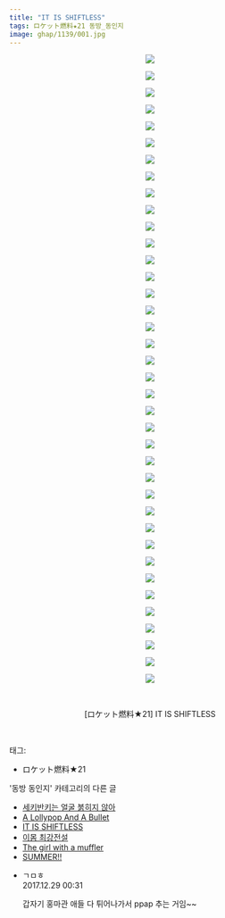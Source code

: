 ```yaml
---
title: "IT IS SHIFTLESS"
tags: ロケット燃料★21 동방_동인지
image: ghap/1139/001.jpg
---
```

<div class="article">
<p style="text-align: center; clear: none; float: none;"><img src="{{ site.nasurl }}/ghap/1139/001.jpg"/></p>
<p style="text-align: center; clear: none; float: none;"><img src="{{ site.nasurl }}/ghap/1139/002.jpg"/></p>
<p style="text-align: center; clear: none; float: none;"><img src="{{ site.nasurl }}/ghap/1139/003.jpg"/></p>
<p style="text-align: center; clear: none; float: none;"><img src="{{ site.nasurl }}/ghap/1139/004.jpg"/></p>
<p style="text-align: center; clear: none; float: none;"><img src="{{ site.nasurl }}/ghap/1139/005.jpg"/></p>
<p style="text-align: center; clear: none; float: none;"><img src="{{ site.nasurl }}/ghap/1139/006.jpg"/></p>
<p style="text-align: center; clear: none; float: none;"><img src="{{ site.nasurl }}/ghap/1139/007.jpg"/></p>
<p style="text-align: center; clear: none; float: none;"><img src="{{ site.nasurl }}/ghap/1139/008.jpg"/></p>
<p style="text-align: center; clear: none; float: none;"><img src="{{ site.nasurl }}/ghap/1139/009.jpg"/></p>
<p style="text-align: center; clear: none; float: none;"><img src="{{ site.nasurl }}/ghap/1139/010.jpg"/></p>
<p style="text-align: center; clear: none; float: none;"><img src="{{ site.nasurl }}/ghap/1139/011.jpg"/></p>
<p style="text-align: center; clear: none; float: none;"><img src="{{ site.nasurl }}/ghap/1139/012.jpg"/></p>
<p style="text-align: center; clear: none; float: none;"><img src="{{ site.nasurl }}/ghap/1139/013.jpg"/></p>
<p style="text-align: center; clear: none; float: none;"><img src="{{ site.nasurl }}/ghap/1139/014.jpg"/></p>
<p style="text-align: center; clear: none; float: none;"><img src="{{ site.nasurl }}/ghap/1139/015.jpg"/></p>
<p style="text-align: center; clear: none; float: none;"><img src="{{ site.nasurl }}/ghap/1139/016.jpg"/></p>
<p style="text-align: center; clear: none; float: none;"><img src="{{ site.nasurl }}/ghap/1139/017.jpg"/></p>
<p style="text-align: center; clear: none; float: none;"><img src="{{ site.nasurl }}/ghap/1139/018.jpg"/></p>
<p style="text-align: center; clear: none; float: none;"><img src="{{ site.nasurl }}/ghap/1139/019.jpg"/></p>
<p style="text-align: center; clear: none; float: none;"><img src="{{ site.nasurl }}/ghap/1139/020.jpg"/></p>
<p style="text-align: center; clear: none; float: none;"><img src="{{ site.nasurl }}/ghap/1139/021.jpg"/></p>
<p style="text-align: center; clear: none; float: none;"><img src="{{ site.nasurl }}/ghap/1139/022.jpg"/></p>
<p style="text-align: center; clear: none; float: none;"><img src="{{ site.nasurl }}/ghap/1139/023.jpg"/></p>
<p style="text-align: center; clear: none; float: none;"><img src="{{ site.nasurl }}/ghap/1139/024.jpg"/></p>
<p style="text-align: center; clear: none; float: none;"><img src="{{ site.nasurl }}/ghap/1139/025.jpg"/></p>
<p style="text-align: center; clear: none; float: none;"><img src="{{ site.nasurl }}/ghap/1139/026.jpg"/></p>
<p style="text-align: center; clear: none; float: none;"><img src="{{ site.nasurl }}/ghap/1139/027.jpg"/></p>
<p style="text-align: center; clear: none; float: none;"><img src="{{ site.nasurl }}/ghap/1139/028.jpg"/></p>
<p style="text-align: center; clear: none; float: none;"><img src="{{ site.nasurl }}/ghap/1139/029.jpg"/></p>
<p style="text-align: center; clear: none; float: none;"><img src="{{ site.nasurl }}/ghap/1139/030.jpg"/></p>
<p style="text-align: center; clear: none; float: none;"><img src="{{ site.nasurl }}/ghap/1139/031.jpg"/></p>
<p style="text-align: center; clear: none; float: none;"><img src="{{ site.nasurl }}/ghap/1139/032.jpg"/></p>
<p style="text-align: center; clear: none; float: none;"><img src="{{ site.nasurl }}/ghap/1139/033.jpg"/></p>
<p style="text-align: center; clear: none; float: none;"><img src="{{ site.nasurl }}/ghap/1139/034.jpg"/></p>
<p style="text-align: center; clear: none; float: none;"><img src="{{ site.nasurl }}/ghap/1139/035.jpg"/></p>
<p style="text-align: center; clear: none; float: none;"><img src="{{ site.nasurl }}/ghap/1139/036.jpg"/></p>
<p style="text-align: center; clear: none; float: none;"><img src="{{ site.nasurl }}/ghap/1139/037.jpg"/></p>
<p style="text-align: center; clear: none; float: none;"><img src="{{ site.nasurl }}/ghap/1139/038.jpg"/></p>
<p style="text-align: center; clear: none; float: none;"><br/></p>
<p style="text-align: center; clear: none; float: none;">[ロケット燃料★21] IT IS SHIFTLESS</p>
<p><br/></p>
</div><div class="tagTrail">
<p>태그: </p>
<ul>
<li>ロケット燃料★21</li>
</ul>
</div><div class="another">
<p>'동방 동인지' 카테고리의 다른 글</p>
<ul>
<li><a href="/2016-07-27-ghap_1141">세키반키는 얼굴 붉히지 않아</a></li>
<li><a href="/2016-07-27-ghap_1140">A Lollypop And A Bullet</a></li>
<li><a href="/2016-07-27-ghap_1139">IT IS SHIFTLESS</a></li>
<li><a href="/2016-07-27-ghap_1138">이몸 최강전설</a></li>
<li><a href="/2016-07-27-ghap_1137">The girl with a muffler</a></li>
<li><a href="/2016-07-27-ghap_1136">SUMMER!!</a></li>
</ul>
</div><div class="cb_module cb_fluid">
<div class="cb_wrt cb_profile">
<div class="comment">
<ul>
<li class="cb_thumb_off" id="comment15162010">
<div class="cb_comment_area">
<div class="cb_info_area">
<div class="cb_section">
<span class="cb_nick_name">ㄱㅁㅎ</span>
</div>
<div class="cb_section">
<span class="cb_date">2017.12.29 00:31 </span>
</div>
</div>
<div class="cb_dsc_comment">
<p class="cb_dsc">
											갑자기 홍마관 애들 다 튀어나가서 ppap 추는 거임~~
										</p>
</div>
</div></li>
</ul>
</div>
</div><!-- commentList close -->
</div>
